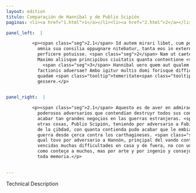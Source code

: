 ```yaml
---
layout: edition
titulo: Comparaçión de Hanníbal y de Publio Scipión
paginas: <li><a href="1.html">1</a></li><li><a href="2.html">2</a></li><li><a href="3.html">3</a></li><li><a href="4.html">4</a></li><li><a href="5.html">5</a></li><li><a href="6.html">6</a></li><li><a href="7.html">7</a></li><li><a href="8.html">8</a></li><li><a href="9.html">9</a></li><li><a href="10.html">10</a></li><li><a href="11.html">11</a></li><li><a href="12.html">12</a></li><li><a href="13.html">13</a></li>

panel_left:  |

          <p><span class="seg">2.1</span> Id autem mirari libet, cum potentissimos aduersarios domi haberent, qui
            omnia sua consilia oppugnare nitebatur, tanta eos in externis bellis substinere aut
            perficere potuisse. <span class="seg">2</span> Nam ut caetera omittam P. Scipio aduersante Fabio
            Maximo aliisque principibus ciuitatis quanta contentione <span class="tooltip">perfecit<span class="tooltiptext">peruicit #F #M #N #P #R #S #U #W perficit #r #s </span></span>, ut in Aphricam mitteretur ad gerendum ex propinquo Carthaginensibus bellum?
              <span class="seg">3</span> Hannibal uero quem aut qualem aduersarium habuit Hannonem principem
            factionis aduersae? Ambo igitur multis domi forisque difficultatibus uictis non foelici
            quadam <span class="tooltip">temeritate<span class="tooltiptext">difficultate temeritate #R #U </span></span>, ut plaerique contigit, sed arte ingenio consilio res omni memoria dignas
            gessere.</p>
        

panel_right:  |

          <p><span class="seg">2.1</span> Aquesto es de aver en admiraçión que, teniendo ellos en su patria muy
            poderosos adversarios que contendían destruyr todos sus consejos, podiessen sostener o
            acabar tan grandes negoçios en las guerras estranjeras. <span class="seg">2</span> Ca por dexar todas
            otras cosas, Publio Scipión, teniendo por adversario a Fabio Máximo y a otros prínçipes
            de la çibdad, con quanta contienda pudo acabar que le embiassen en África para fazer la
            guerra desde çerca contra los carthagineses. <span class="seg">3</span> Otrosí Hanníbal, a quien o a
            qual tovo por adversario a Hannón, prinçipal del vando contrario. Assí que ellos ambos,
            vencidas muchas difficultades en casa y de fuera, no con un bienandante atrevimiento
            como conteçe a muchos, mas por arte y por ingenio y consejo, fezieron cosas dignas de
            toda memoria.</p>
        

---
```


Technical Description 